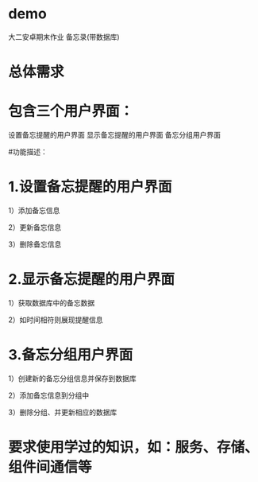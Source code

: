 # demo
大二安卓期末作业   备忘录(带数据库)
# 总体需求
# 包含三个用户界面：
设置备忘提醒的用户界面
显示备忘提醒的用户界面
备忘分组用户界面

#功能描述：
# 1.设置备忘提醒的用户界面
1）添加备忘信息

2）更新备忘信息

3）删除备忘信息

# 2.显示备忘提醒的用户界面
1）获取数据库中的备忘数据

2）如时间相符则展现提醒信息

# 3.备忘分组用户界面
1）创建新的备忘分组信息并保存到数据库

2）添加备忘信息到分组中

3）删除分组、并更新相应的数据库

# 要求使用学过的知识，如：服务、存储、组件间通信等
